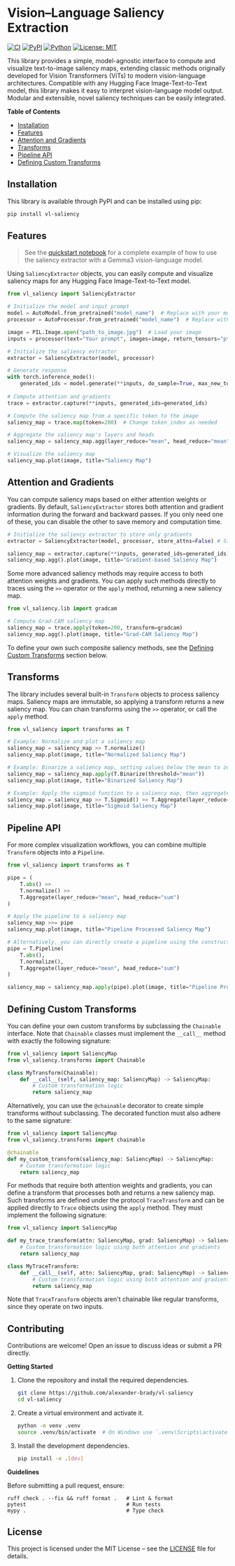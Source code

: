 # Vision–Language Saliency Extraction

[![CI](https://github.com/alexander-brady/vl-saliency/actions/workflows/ci.yml/badge.svg)](https://github.com/alexander-brady/vl-saliency/actions/workflows/ci.yml)
[![PyPI](https://img.shields.io/pypi/v/vl-saliency.svg)](https://pypi.org/project/vl-saliency/)
[![Python](https://img.shields.io/badge/python-≥3.10-purple.svg)](https://www.python.org/)
[![License: MIT](https://img.shields.io/github/license/alexander-brady/vl-saliency.svg)](https://github.com/alexander-brady/vl-saliency/blob/main/LICENSE)

This library provides a simple, model-agnostic interface to compute and visualize text-to-image saliency maps, extending classic methods originally developed for Vision Transformers (ViTs) to modern vision-language architectures. Compatible with any Hugging Face Image-Text-to-Text model, this library makes it easy to interpret vision-language model output. Modular and extensible, novel saliency techniques can be easily integrated.

**Table of Contents**

- [Installation](#installation)
- [Features](#features)
- [Attention and Gradients](#attention-and-gradients)
- [Transforms](#transforms)
- [Pipeline API](#pipeline-api)
- [Defining Custom Transforms](#defining-custom-transforms)

## Installation

This library is available through PyPI and can be installed using pip:

```bash
pip install vl-saliency
```

## Features

> See the [quickstart notebook](notebooks/quickstart.ipynb) for a complete example of how to use the saliency extractor with a Gemma3 vision-language model.

Using `SaliencyExtractor` objects, you can easily compute and visualize saliency maps for any Hugging Face Image-Text-to-Text model.

```python
from vl_saliency import SaliencyExtractor

# Initialize the model and input prompt
model = AutoModel.from_pretrained("model_name")  # Replace with your model name
processor = AutoProcessor.from_pretrained("model_name")  # Replace with your processor name

image = PIL.Image.open("path_to_image.jpg")  # Load your image
inputs = processor(text="Your prompt", images=image, return_tensors="pt")

# Initialize the saliency extractor
extractor = SaliencyExtractor(model, processor)

# Generate response 
with torch.inference_mode():
    generated_ids = model.generate(**inputs, do_sample=True, max_new_tokens=200) 
    
# Compute attention and gradients
trace = extractor.capture(**inputs, generated_ids=generated_ids)

# Compute the saliency map from a specific token to the image
saliency_map = trace.map(token=200)  # Change token_index as needed

# Aggregate the saliency map's layers and heads
saliency_map = saliency_map.agg(layer_reduce="mean", head_reduce="mean")

# Visualize the saliency map
saliency_map.plot(image, title="Saliency Map")
```

## Attention and Gradients

You can compute saliency maps based on either attention weights or gradients. By default, `SaliencyExtractor` stores both attention and gradient information during the forward and backward passes. If you only need one of these, you can disable the other to save memory and computation time.

```python
# Initialize the saliency extractor to store only gradients
extractor = SaliencyExtractor(model, processor, store_attns=False) # Similarly, use store_grads=False to store only attention

saliency_map = extractor.capture(**inputs, generated_ids=generated_ids).map(token=200)
saliency_map.agg().plot(image, title="Gradient-based Saliency Map")
```

Some more advanced saliency methods may require access to both attention weights and gradients. You can apply such methods directly to traces using the `>>` operator or the `apply` method, returning a new saliency map.

```python
from vl_saliency.lib import gradcam

# Compute Grad-CAM saliency map
saliency_map = trace.apply(token=200, transform=gradcam)
saliency_map.agg().plot(image, title="Grad-CAM Saliency Map")
```

To define your own such composite saliency methods, see the [Defining Custom Transforms](#defining-custom-transforms) section below.


## Transforms

The library includes several built-in `Transform` objects to process saliency maps. Saliency maps are immutable, so applying a transform returns a new saliency map. You can chain transforms using the `>>` operator, or call the `apply` method.

```python
from vl_saliency import transforms as T

# Example: Normalize and plot a saliency map
saliency_map = saliency_map >> T.normalize()
saliency_map.plot(image, title="Normalized Saliency Map")

# Example: Binarize a saliency map, setting values below the mean to zero
saliency_map = saliency_map.apply(T.Binarize(threshold="mean"))
saliency_map.plot(image, title="Binarized Saliency Map")

# Example: Apply the sigmoid function to a saliency map, then aggregate across heads and layers
saliency_map = saliency_map >> T.Sigmoid() >> T.Aggregate(layer_reduce="mean", head_reduce="mean")
saliency_map.plot(image, title="Sigmoid Saliency Map")
```

## Pipeline API

For more complex visualization workflows, you can combine multiple `Transform` objects into a `Pipeline`.

```python
from vl_saliency import transforms as T

pipe = (
    T.abs() >>
    T.normalize() >>
    T.Aggregate(layer_reduce="mean", head_reduce="sum")
)

# Apply the pipeline to a saliency map
saliency_map >>= pipe
saliency_map.plot(image, title="Pipeline Processed Saliency Map")

# Alternatively, you can directly create a pipeline using the constructor
pipe = T.Pipeline(
    T.abs(),
    T.normalize(),
    T.Aggregate(layer_reduce="mean", head_reduce="sum")
)

saliency_map = saliency_map.apply(pipe).plot(image, title="Pipeline Processed Saliency Map")
```

## Defining Custom Transforms

You can define your own custom transforms by subclassing the `Chainable` interface. Note that `Chainable` classes must implement the `__call__` method with exactly the following signature:

```python
from vl_saliency import SaliencyMap
from vl_saliency.transforms import Chainable

class MyTransform(Chainable):
    def __call__(self, saliency_map: SaliencyMap) -> SaliencyMap:
        # Custom transformation logic
        return saliency_map
```

Alternatively, you can use the `@chainable` decorator to create simple transforms without subclassing. The decorated function must also adhere to the same signature:

```python
from vl_saliency import SaliencyMap
from vl_saliency.transforms import chainable

@chainable
def my_custom_transform(saliency_map: SaliencyMap) -> SaliencyMap:
    # Custom transformation logic
    return saliency_map
```

For methods that require both attention weights and gradients, you can define a transform that processes both and returns a new saliency map. Such transforms are defined under the protocol `TraceTransform` and can be applied directly to `Trace` objects using the `apply` method. They must implement the following signature:

```python
from vl_saliency import SaliencyMap

def my_trace_transform(attn: SaliencyMap, grad: SaliencyMap) -> SaliencyMap:
    # Custom transformation logic using both attention and gradients
    return saliency_map

class MyTraceTransform:
    def __call__(self, attn: SaliencyMap, grad: SaliencyMap) -> SaliencyMap:
        # Custom transformation logic using both attention and gradients
        return saliency_map
```

Note that `TraceTransform` objects aren't chainable like regular transforms, since they operate on two inputs.

## Contributing

Contributions are welcome! Open an issue to discuss ideas or submit a PR directly.

**Getting Started**

1. Clone the repository and install the required dependencies.

    ```bash
    git clone https://github.com/alexander-brady/vl-saliency
    cd vl-saliency
    ```

2. Create a virtual environment and activate it.

    ```bash
    python -m venv .venv
    source .venv/bin/activate  # On Windows use `.venv\Scripts\activate`
    ```

3. Install the development dependencies.
    ```bash
    pip install -e .[dev]
    ```

**Guidelines**

Before submitting a pull request, ensure:
```
ruff check . --fix && ruff format .   # Lint & format
pytest                                # Run tests
mypy .                                # Type check
```

## License

This project is licensed under the MIT License – see the [LICENSE](LICENSE) file for details.
